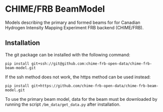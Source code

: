 # CHIME/FRB BeamModel

Models describing the primary and formed beams for for Canadian Hydrogen Intensity Mapping Experiment FRB backend (CHIME/FRB).


## Installation

The git package can be installed with the following command:

```
pip install git+ssh://git@github.com:chime-frb-open-data/chime-frb-beam-model.git
```

If the ssh method does not work, the https method can be used instead:

```
pip install git+https://github.com/chime-frb-open-data/chime-frb-beam-model.git
```

To use the primary beam model, data for the beam must be downloaded by running the script `/bm_data/get_data.py` after installation.
